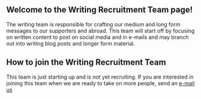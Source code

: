 ## Welcome to the Writing Recruitment Team page!

The writing team is responsible for crafting our medium and long form messages to our supporters and abroad. This team will start off by focusing on written content to post on social media and in e-mails and may branch out into writing blog posts and longer form material.

## How to join the Writing Recruitment Team

This team is just starting up and is not yet recruiting. If you are interested in joining this team when we are ready to take on more people, send an [e-mail us](mailto:us@brandnewcongress.org)
